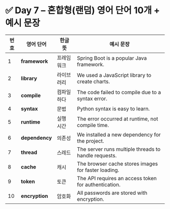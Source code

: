 # ✅ Day 7 – 혼합형(랜덤) 영어 단어 10개 + 예시 문장

| 번호 | 영어 단어      | 한글 뜻    | 예시 문장                                            |
| ---- | -------------- | ---------- | ---------------------------------------------------- |
| 1    | **framework**  | 프레임워크 | Spring Boot is a popular Java framework.             |
| 2    | **library**    | 라이브러리 | We used a JavaScript library to create charts.       |
| 3    | **compile**    | 컴파일하다 | The code failed to compile due to a syntax error.    |
| 4    | **syntax**     | 문법       | Python syntax is easy to learn.                      |
| 5    | **runtime**    | 실행 시간  | The error occurred at runtime, not compile time.     |
| 6    | **dependency** | 의존성     | We installed a new dependency for the project.       |
| 7    | **thread**     | 스레드     | The server runs multiple threads to handle requests. |
| 8    | **cache**      | 캐시       | The browser cache stores images for faster loading.  |
| 9    | **token**      | 토큰       | The API requires an access token for authentication. |
| 10   | **encryption** | 암호화     | All passwords are stored with encryption.            |

